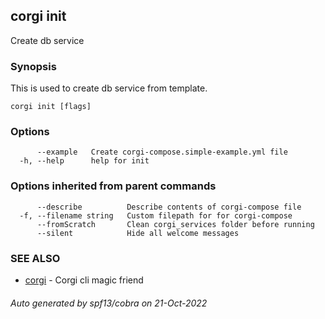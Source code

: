 ## corgi init

Create db service

### Synopsis


This is used to create db service from template.	
	

```
corgi init [flags]
```

### Options

```
      --example   Create corgi-compose.simple-example.yml file
  -h, --help      help for init
```

### Options inherited from parent commands

```
      --describe          Describe contents of corgi-compose file
  -f, --filename string   Custom filepath for for corgi-compose
      --fromScratch       Clean corgi_services folder before running
      --silent            Hide all welcome messages
```

### SEE ALSO

* [corgi](corgi.md)	 - Corgi cli magic friend

###### Auto generated by spf13/cobra on 21-Oct-2022
